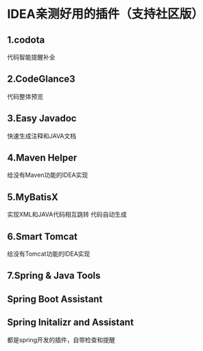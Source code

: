 # IDEA亲测好用的插件（支持社区版）

## 1.codota

代码智能提醒补全 

## 2.CodeGlance3

代码整体预览

## 3.Easy Javadoc

快速生成注释和JAVA文档

## 4.Maven Helper

给没有Maven功能的IDEA实现

## 5.MyBatisX

实现XML和JAVA代码相互跳转 代码自动生成

## 6.Smart Tomcat

给没有Tomcat功能的IDEA实现

## 7.Spring & Java Tools

## Spring Boot Assistant

## Spring Initalizr and Assistant

都是spring开发的插件，自带检查和提醒
